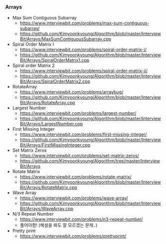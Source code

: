 ### Arrays

* Max Sum Contiguous Subarray
  * https://www.interviewbit.com/problems/max-sum-contiguous-subarray/
  * https://github.com/Kimyoonkyoung/Algorithm/blob/master/InterviewBit/Arrays/MaxSumContiguousSubarray.cpp
* Spiral Order Matrix I
  * https://www.interviewbit.com/problems/spiral-order-matrix-i/
  * https://github.com/Kimyoonkyoung/Algorithm/blob/master/InterviewBit/Arrays/SpiralOrderMatrix1.cpp
* Spiral order Matrix 2
  * https://www.interviewbit.com/problems/spiral-order-matrix-ii/
  * https://github.com/Kimyoonkyoung/Algorithm/blob/master/InterviewBit/Arrays/SpiralOrderMatrix2.cpp
* RotateArray
  * https://www.interviewbit.com/problems/arraybug/
  * https://github.com/Kimyoonkyoung/Algorithm/blob/master/InterviewBit/Arrays/RotateArray.cpp
* Largest Number
  * https://www.interviewbit.com/problems/largest-number/
  * https://github.com/Kimyoonkyoung/Algorithm/blob/master/InterviewBit/Arrays/LargestNumber.cpp
* First Missing Integer
  * https://www.interviewbit.com/problems/first-missing-integer/
  * https://github.com/Kimyoonkyoung/Algorithm/blob/master/InterviewBit/Arrays/FirstMissingInteger.cpp
* Set Matrix Zeros
  * https://www.interviewbit.com/problems/set-matrix-zeros/
  * https://github.com/Kimyoonkyoung/Algorithm/tree/master/InterviewBit/Arrays
* Rotate Matrix
  * https://www.interviewbit.com/problems/rotate-matrix/
  * https://github.com/Kimyoonkyoung/Algorithm/blob/master/InterviewBit/Arrays/RotateMatrix.cpp
* Wave Array
  * https://www.interviewbit.com/problems/wave-array/
  * https://github.com/Kimyoonkyoung/Algorithm/blob/master/InterviewBit/Arrays/WaveArray.cpp
* N/3 Repeat Number
  * https://www.interviewbit.com/problems/n3-repeat-number/
  * 풀어야함! (해설을 봐도 잘 모르겠는 문제..)
* Pretty print
  * https://www.interviewbit.com/problems/prettyprint/